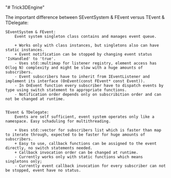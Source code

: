 "# Trick3DEngine" 

The important difference between SEventSystem & FEvent versus TEvent & TDelegate:
	
	SEventSystem & FEvent:
		Event system singleton class contains and manages event queue.
		
		+ Works only with class instances, but singletons also can have static instances.
		+ Event notification can be stopped by changing event status 'IsHandled' to 'true'.
		- Uses std::multimap for listener registry, element access has O(log N) complexity and might be slow with a huge amounts of subscribers.
		- Event subscribers have to inherit from IEventListener and implement its interface (OnEvent(const FEvent* const Event)).
		- In OnEvent function every subscriber have to dispatch events by type using switch statement to appropriate functions.
		- Notification order depends only on subscribition order and can not be changed at runtime.
		

	TEvent & TDelegate:
		Events are self sufficient, event system operates only like a namespace. Easy schaduling for multithreading.
		
		+ Uses std::vector for subscribers list which is faster than map to iterate through, expected to be faster for huge amounts of subscribers.
		+ Easy to use, callback functions can be assigned to the event directly, no switch statements needed.
		+ Callback invocation order can be changed at runtime.
		- Currently works only with static functions which means singletons only;
		- Currently event callback invocation for every subscriber can not be stopped, event have no status.